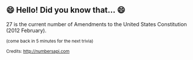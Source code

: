 ## :smile: Hello! Did you know that... :smile:
27 is the current number of Amendments to the United States Constitution (2012 February).

<sup>(come back in 5 minutes for the next trivia)</sup>


<sup>Credits: http://numbersapi.com</sup>

